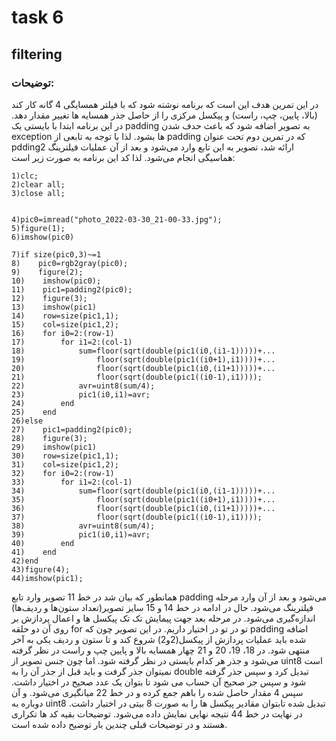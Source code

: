 # task 6

## filtering

### توضیحات:
در این تمرین هدف این است که برنامه نوشته شود که با فیلتر همسایگی 4 گانه کار کند (بالا، پایین، چپ، راست) و پیکسل مرکزی را از حاصل جذر همسایه ها تغییر مقدار دهد. در این برنامه ابتدا با بایستی یک padding به تصویر اضافه شود که باعث حدف شدن exception ها بشود. لذا با توجه به تابعی از padding که در تمرین دوم تحت عنوان pdding2 ارائه شد، تصویر به این تابع وارد می‌شود و بعد از آن عملیات فیلترینگ هماسیگی انجام می‌شود. لذا کد این برنامه به ‌صورت زیر است:

```
1)clc;
2)clear all;
3)close all;


4)pic0=imread("photo_2022-03-30_21-00-33.jpg");
5)figure(1);
6)imshow(pic0)

7)if size(pic0,3)~=1
8)    pic0=rgb2gray(pic0);
9)    figure(2);
10)    imshow(pic0);
11)    pic1=padding2(pic0);
12)    figure(3);
13)    imshow(pic1)
14)    row=size(pic1,1);
15)    col=size(pic1,2);
16)    for i0=2:(row-1)
17)        for i1=2:(col-1)
18)            sum=floor(sqrt(double(pic1(i0,(i1-1)))))+...
19)                floor(sqrt(double(pic1((i0+1),i1))))+...
20)                floor(sqrt(double(pic1(i0,(i1+1)))))+...
21)                floor(sqrt(double(pic1((i0-1),i1))));
22)            avr=uint8(sum/4);
23)            pic1(i0,i1)=avr;
24)        end
25)    end
26)else
27)    pic1=padding2(pic0);
28)    figure(3);
29)    imshow(pic1)
30)    row=size(pic1,1);
31)    col=size(pic1,2);
32)    for i0=2:(row-1)
33)        for i1=2:(col-1)
34)            sum=floor(sqrt(double(pic1(i0,(i1-1)))))+...
35)                floor(sqrt(double(pic1((i0+1),i1))))+...
36)                floor(sqrt(double(pic1(i0,(i1+1)))))+...
37)                floor(sqrt(double(pic1((i0-1),i1))));
38)            avr=uint8(sum/4);
39)            pic1(i0,i1)=avr;
40)        end
41)    end
42)end
43)figure(4);
44)imshow(pic1);
```

همانطور که بیان شد در خط 11 تصویر وارد تابع padding می‌شود و بعد از آن وارد مرحله فیلترینگ می‌شود. حال در ادامه در خط 14 و 15 سایز تصویر(تعداد ستون‌ها و ردیف‌ها) اندازه‌گیری می‌شود. در مرحله بعد جهت پیمایش تک تک پیکسل ها و اعمال پردازش بر روی آن دو حلقه for تو در تو در اختیار داریم. در این تصویر چون که padding اضافه شده باید عملیات پردازش از پیکسل(2و2) شروع کند و تا ستون و ردیف یکی به آخر منتهی شود. در 18، 19، 20 و 21  چهار همسایه بالا و پایین چپ و راست در نظر گرفته می‌شود و جذر هر کدام بایستی در نظر گرفته شود. اما چون جنس تصویر از uint8 است نمیتوان جذر گرفت و باید قبل از جذر آن را به double تبدیل کرد و سپس جذر گرفته شود و سپس جز صحیح آن حساب می شود تا بتوان یک عدد صحیح در اختیار داشت. سپس 4 مقدار حاصل شده را باهم جمع کرده و در خط 22 میانگیری می‌شود. و آن دوباره به uint8 تبدیل شده تابتوان مقادیر پیکسل ها را به صورت 8 بیتی در اختیار داشت. در نهایت در خط 44 نتیجه نهایی نمایش داده می‌شود. توضیحات بقیه کد ها تکراری هستند و در توضیحات قبلی چندین بار توضیح داده شده است.
